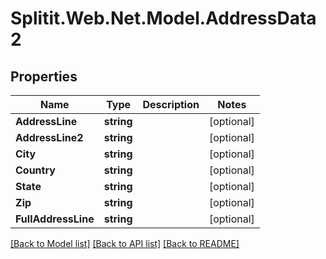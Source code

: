 # Splitit.Web.Net.Model.AddressData2

## Properties

Name | Type | Description | Notes
------------ | ------------- | ------------- | -------------
**AddressLine** | **string** |  | [optional] 
**AddressLine2** | **string** |  | [optional] 
**City** | **string** |  | [optional] 
**Country** | **string** |  | [optional] 
**State** | **string** |  | [optional] 
**Zip** | **string** |  | [optional] 
**FullAddressLine** | **string** |  | [optional] 

[[Back to Model list]](../README.md#documentation-for-models) [[Back to API list]](../README.md#documentation-for-api-endpoints) [[Back to README]](../README.md)

